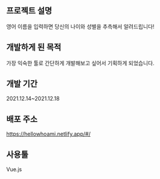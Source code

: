 ## **프로젝트 설명**

영어 이름을 입력하면 당신의 나이와 성별을 추측해서 알려드립니다! 

## **개발하게 된 목적**

가장 익숙한 툴로 간단하게 개발해보고 싶어서 기획하게 되었습니다.

## **개발 기간**

2021.12.14~2021.12.18

## **배포 주소**

https://hellowhoami.netlify.app/#/

## **사용툴**

Vue.js

